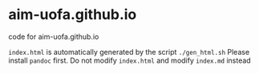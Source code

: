 # aim-uofa.github.io
code for aim-uofa.github.io

`index.html` is automatically generated by the script `./gen_html.sh`
Please install `pandoc` first. Do not modify `index.html` and modify `index.md` instead
